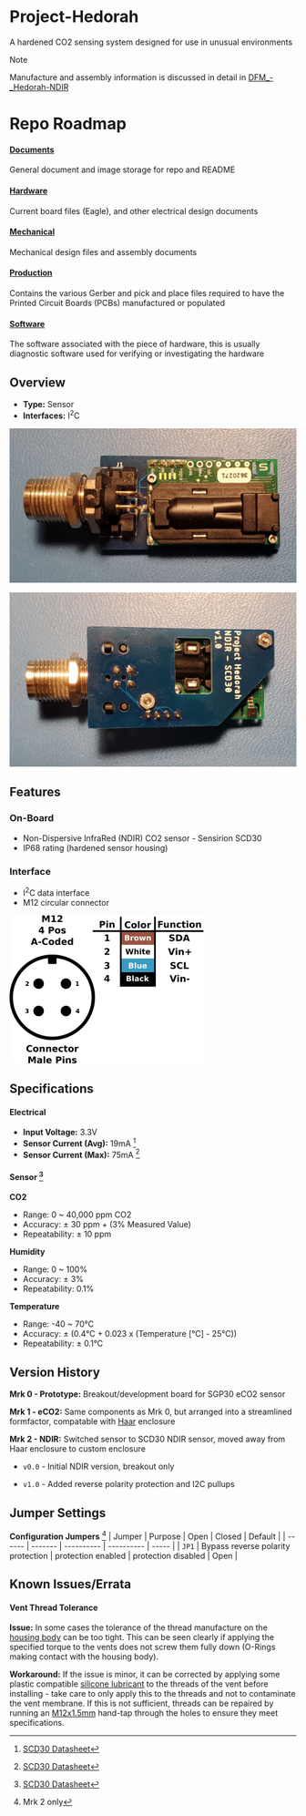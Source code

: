 # Project-Hedorah
A hardened CO2 sensing system designed for use in unusual environments 

>[!NOTE]
> Manufacture and assembly information is discussed in detail in [DFM_-_Hedorah-NDIR](https://github.com/GEMS-sensing/DFM_-_Hedorah-NDIR)

# Repo Roadmap
#### [Documents](Documents/)

General document and image storage for repo and README

#### [Hardware](Hardware/)

Current board files (Eagle), and other electrical design documents

#### [Mechanical](Mechanical/)

Mechanical design files and assembly documents

#### [Production](Production/)

Contains the various Gerber and pick and place files required to have the Printed Circuit Boards (PCBs) manufactured or populated 

#### [Software](Software/)

The software associated with the piece of hardware, this is usually diagnostic software used for verifying or investigating the hardware

<!-- #### [Testing](Testing/)

Scripts and results from the testing process and development process. Contains more detailed information about documented issues among other testing. --> 

## Overview
* **Type:** Sensor
* **Interfaces:** I<sup>2</sup>C
<!-- * **Release Version:** v1.0 - 2021/04/14  -->

![Hedroah NDIR v1.0 - Top](Documents/Images/HedorahNDIR_TOP_CROPPED.jpg)

![Hedroah NDIR v1.0 - Bottom](Documents/Images/HedorahNDIR_BOTTOM_CROPPED.jpg)

## Features
### On-Board
* Non-Dispersive InfraRed (NDIR) CO2 sensor - Sensirion SCD30
* IP68 rating (hardened sensor housing)

### Interface
* I<sup>2</sup>C data interface
* M12 circular connector 

<!-- ![Pinout](Documents/Images/Pinout.png) -->

<picture>
  <source media="(prefers-color-scheme: dark)" srcset="Documents/Images/Pinout_LIGHT.png">
  <img alt="Hedorah Connector Pinout" src="Documents/Images/Pinout.png">
</picture>


## Specifications
#### Electrical
* **Input Voltage:** 3.3V
* **Sensor Current (Avg):** 19mA [^1]
* **Sensor Current (Max):** 75mA [^1]

[^1]: [SCD30 Datasheet](https://sensirion.com/media/documents/4EAF6AF8/61652C3C/Sensirion_CO2_Sensors_SCD30_Datasheet.pdf)

#### Sensor [^1]
**CO2**
* Range: 0 ~ 40,000 ppm CO2 
* Accuracy: &plusmn; 30 ppm + (3% Measured Value)
* Repeatability: &plusmn; 10 ppm

**Humidity**
* Range: 0 ~ 100%
* Accuracy: &plusmn; 3%
* Repeatability: 0.1%

**Temperature**
* Range: -40 ~ 70°C 
* Accuracy: &plusmn; (0.4°C + 0.023 x (Temperature [°C] - 25°C))
* Repeatability: &plusmn; 0.1°C

## Version History

**Mrk 0 - Prototype:** Breakout/development board for SGP30 eCO2 sensor

**Mrk 1 - eCO2:** Same components as Mrk 0, but arranged into a streamlined formfactor, compatable with [Haar](https://github.com/NorthernWidget-Skunkworks/Project-Haar) enclosure 

**Mrk 2 - NDIR:** Switched sensor to SCD30 NDIR sensor, moved away from Haar enclosure to custom enclosure

  * `v0.0` - Initial NDIR version, breakout only

  * `v1.0` - Added reverse polarity protection and I2C pullups

## Jumper Settings 

**Configuration Jumpers** [^2]
| Jumper | Purpose | Open | Closed | Default | 
| ------ | ------- | ---------- | ---------- | ----- | 
| `JP1` | Bypass reverse polarity protection | protection enabled | protection disabled | Open |  

[^2]: Mrk 2 only

## Known Issues/Errata

#### Vent Thread Tolerance 

**Issue:** In some cases the tolerance of the thread manufacture on the [housing body](Mechanical/HEDORAH-001_-_BetaBody/HEDORAH-001_-_BetaBody_v001.stl) can be too tight. This can be seen clearly if applying the specified torque to the vents does not screw them fully down (O-Rings making contact with the housing body). 

**Workaround:** If the issue is minor, it can be corrected by applying some plastic compatible [silicone lubricant](https://www.mcmaster.com/3025K11/) to the threads of the vent before installing - take care to only apply this to the threads and not to contaminate the vent membrane. If this is not sufficient, threads can be repaired by running an [M12x1.5mm](https://www.mcmaster.com/26015A612/) hand-tap through the holes to ensure they meet specifications.

